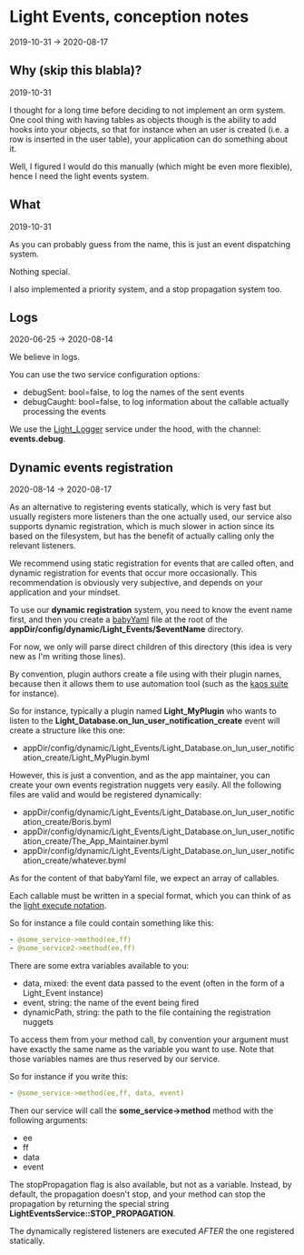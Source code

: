 Light Events, conception notes
==================
2019-10-31 -> 2020-08-17




Why (skip this blabla)?
----------
2019-10-31


I thought for a long time before deciding to not implement an orm system.
One cool thing with having tables as objects though is the ability to add hooks into your objects, so that for instance
when an user is created (i.e. a row is inserted in the user table), your application can do something about it.

Well, I figured I would do this manually (which might be even more flexible), hence I need the light events system.





What
---------
2019-10-31


As you can probably guess from the name, this is just an event dispatching system.

Nothing special.

I also implemented a priority system, and a stop propagation system too.



Logs
-----------
2020-06-25 -> 2020-08-14


We believe in logs.

You can use the two service configuration options:

- debugSent:    bool=false, to log the names of the sent events
- debugCaught:  bool=false, to log information about the callable actually processing the events


We use the [Light_Logger](https://github.com/lingtalfi/Light_Logger) service under the hood, with the channel: **events.debug**.





Dynamic events registration
------------
2020-08-14 -> 2020-08-17


As an alternative to registering events statically, which is very fast but usually registers more listeners than the one actually used,
our service also supports dynamic registration, which is much slower in action since its based on the filesystem, but has the benefit of actually
calling only the relevant listeners.

We recommend using static registration for events that are called often, and dynamic registration for events that occur more occasionally.
This recommendation is obviously very subjective, and depends on your application and your mindset.

To use our **dynamic registration** system, you need to know the event name first, and then you create a [babyYaml](https://github.com/lingtalfi/BabyYaml) file at the root of the **appDir/config/dynamic/Light_Events/$eventName** directory.

For now, we only will parse direct children of this directory (this idea is very new as I'm writing those lines).


By convention, plugin authors create a file using with their plugin names, because then it allows them to use automation tool (such as the [kaos suite](https://github.com/lingtalfi/LingTalfi/tree/master/Kaos) for instance).


So for instance, typically a plugin named **Light_MyPlugin** who wants to listen to the **Light_Database.on_lun_user_notification_create** event will create a structure like this one:

- appDir/config/dynamic/Light_Events/Light_Database.on_lun_user_notification_create/Light_MyPlugin.byml


However, this is just a convention, and as the app maintainer, you can create your own events registration nuggets very easily. All the following files are valid and would be registered dynamically:

   
- appDir/config/dynamic/Light_Events/Light_Database.on_lun_user_notification_create/Boris.byml
- appDir/config/dynamic/Light_Events/Light_Database.on_lun_user_notification_create/The_App_Maintainer.byml
- appDir/config/dynamic/Light_Events/Light_Database.on_lun_user_notification_create/whatever.byml


As for the content of that babyYaml file, we expect an array of callables.

Each callable must be written in a special format, which you can think of as the [light execute notation](https://github.com/lingtalfi/Light/blob/master/personal/mydoc/pages/notation/light-execute-notation.md).



So for instance a file could contain something like this:

```yaml
- @some_service->method(ee,ff)
- @some_service2->method(ee,ff)
```


There are some extra variables available to you:

- data, mixed: the event data passed to the event (often in the form of a Light_Event instance)
- event, string: the name of the event being fired
- dynamicPath, string: the path to the file containing the registration nuggets
 
 
To access them from your method call, by convention your argument must have exactly the same name as the variable you want to use.
Note that those variables names are thus reserved by our service.


So for instance if you write this:

```yaml
- @some_service->method(ee,ff, data, event)
```

Then our service will call the **some_service->method** method with the following arguments:


- ee
- ff
- data
- event


The stopPropagation flag is also available, but not as a variable.
Instead, by default, the propagation doesn't stop, and your method can stop the propagation by returning 
the special string **LightEventsService::STOP_PROPAGATION**.



The dynamically registered listeners are executed *AFTER* the one registered statically.















 




